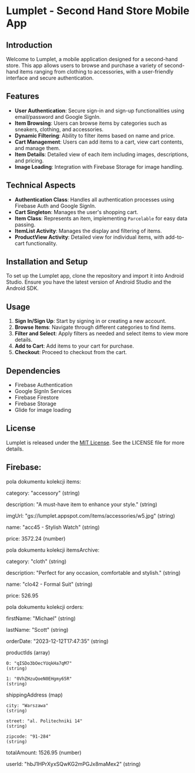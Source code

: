 # Lumplet - Second Hand Store Mobile App

## Introduction
Welcome to Lumplet, a mobile application designed for a second-hand store. This app allows users to browse and purchase a variety of second-hand items ranging from clothing to accessories, with a user-friendly interface and secure authentication.

## Features
- **User Authentication**: Secure sign-in and sign-up functionalities using email/password and Google SignIn.
- **Item Browsing**: Users can browse items by categories such as sneakers, clothing, and accessories.
- **Dynamic Filtering**: Ability to filter items based on name and price.
- **Cart Management**: Users can add items to a cart, view cart contents, and manage them.
- **Item Details**: Detailed view of each item including images, descriptions, and pricing.
- **Image Loading**: Integration with Firebase Storage for image handling.

## Technical Aspects
- **Authentication Class**: Handles all authentication processes using Firebase Auth and Google SignIn.
- **Cart Singleton**: Manages the user's shopping cart.
- **Item Class**: Represents an item, implementing `Parcelable` for easy data passing.
- **ItemList Activity**: Manages the display and filtering of items.
- **ProductView Activity**: Detailed view for individual items, with add-to-cart functionality.

## Installation and Setup
To set up the Lumplet app, clone the repository and import it into Android Studio. Ensure you have the latest version of Android Studio and the Android SDK.

## Usage
1. **Sign In/Sign Up**: Start by signing in or creating a new account.
2. **Browse Items**: Navigate through different categories to find items.
3. **Filter and Select**: Apply filters as needed and select items to view more details.
4. **Add to Cart**: Add items to your cart for purchase.
5. **Checkout**: Proceed to checkout from the cart.

## Dependencies
- Firebase Authentication
- Google SignIn Services
- Firebase Firestore
- Firebase Storage
- Glide for image loading

## License
Lumplet is released under the [MIT License](LICENSE). See the LICENSE file for more details.

## Firebase:
pola dokumentu kolekcji items:

category: "accessory"
(string)

description: "A must-have item to enhance your style."
(string)

imgUrl: "gs://lumplet.appspot.com/items/accessories/w5.jpg"
(string)

name: "acc45 - Stylish Watch"
(string)

price: 3572.24
(number)




pola dokumentu kolekcji itemsArchive:

category: "cloth"
(string)

description: "Perfect for any occasion, comfortable and stylish."
(string)

name: "clo42 - Formal Suit"
(string)

price: 526.95




pola dokumentu kolekcji orders:

firstName: "Michael"
(string)

lastName: "Scott"
(string)

orderDate: "2023-12-12T17:47:35"
(string)

productIds
(array)

    0: "qISDo3bOecYUqkHa7qM7"
    (string)

    1: "0VhZHzuQoeN0EHgmy65R"
    (string)


shippingAddress
(map)

    city: "Warszawa"
    (string)

    street: "al. Politechniki 14"
    (string)

    zipcode: "91-284"
    (string)

totalAmount: 1526.95
(number)

userId: "hbJ1HPrXyxSQwKG2mPGJx8maMex2"
(string)
